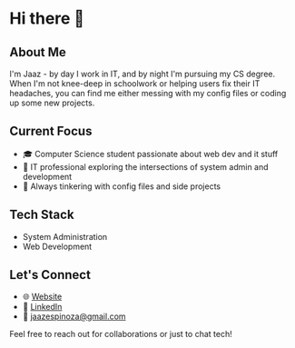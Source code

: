 # Hi there 👋

## About Me
I'm Jaaz - by day I work in IT, and by night I'm pursuing my CS degree. When I'm not knee-deep in schoolwork or helping users fix their IT headaches, you can find me either messing with my config files or coding up some new projects.

## Current Focus
- 🎓 Computer Science student passionate about web dev and it stuff
- 💼 IT professional exploring the intersections of system admin and development
- 🔧 Always tinkering with config files and side projects

## Tech Stack
- System Administration 
- Web Development 

## Let's Connect
- 🌐 [Website](https://jaazespinoza.com)
- 💼 [LinkedIn](https://linkedin.com/in/jaazespinoza)
- 📧 jaazespinoza@gmail.com

Feel free to reach out for collaborations or just to chat tech!
